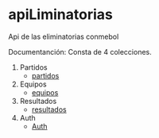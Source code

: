 # apiLiminatorias
Api de las eliminatorias conmebol

Documentanción:
Consta de 4 colecciones.
1. Partidos
   - [partidos](https://documenter.getpostman.com/view/27865551/2s9YJW4kVd)
2. Equipos
   - [equipos](https://documenter.getpostman.com/view/27865551/2s9YJW4kRM)
3. Resultados
   - [resultados](https://documenter.getpostman.com/view/27865551/2s9YJW4kVe)
4. Auth
   - [Auth](https://documenter.getpostman.com/view/27865551/2s9YJgTfXp)
